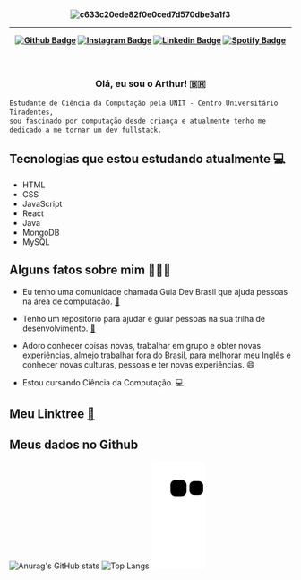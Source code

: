 <h4 align="center">
 
![c633c20ede82f0e0ced7d570dbe3a1f3](https://user-images.githubusercontent.com/70382532/138322189-2db8df52-9dcb-40a0-88a8-c365466bd33d.gif)

<hr>

[![Github Badge](https://img.shields.io/badge/-Facebook-blue?style=for-the-badge&logo=Facebook&logoColor=white&link=https://github.com/arthurspk)](https://www.facebook.com/seixasqlc/)
[![Instagram Badge](https://img.shields.io/badge/-instagram-red?style=for-the-badge&logo=instagram&logoColor=white&link=https://github.com/arthurspk)](https://www.instagram.com/arthurspk/)
[![Linkedin Badge](https://img.shields.io/badge/-Linkedin-blue?style=for-the-badge&logo=Linkedin&logoColor=white&link=https://github.com/arthurspk)](https://www.linkedin.com/in/arthurspk/)
[![Spotify Badge](https://img.shields.io/badge/-Spotify-3bb34b?style=for-the-badge&logo=Spotify&logoColor=161f16&link=https://github.com/arthurspk)](https://open.spotify.com/user/Heimdallr0?fbclid=IwAR0vLf9kXegU7iZNCy3IJ1S6vb3sJ6CRRXelpW5tDOG5trSUGZ8SK4-Yjfg)
</h4>

<h3 align="center">  <br>

Olá, eu sou o Arthur! 🇧🇷
<br>

</h3>

```
Estudante de Ciência da Computação pela UNIT - Centro Universitário Tiradentes, 
sou fascinado por computação desde criança e atualmente tenho me dedicado a me tornar um dev fullstack.
```
## Tecnologias que estou estudando atualmente 💻

  - HTML
  - CSS
  - JavaScript
  - React
  - Java
  - MongoDB
  - MySQL

## Alguns fatos sobre mim 👨🏻‍💻

- Eu tenho uma comunidade chamada Guia Dev Brasil que ajuda pessoas na área de computação. [:link:](https://linktr.ee/guiadevbrasil)
- Tenho um repositório para ajudar e guiar pessoas na sua trilha de desenvolvimento.  [:link:](https://github.com/arthurspk/guiadevbrasil)

- Adoro conhecer coisas novas, trabalhar em grupo e obter novas experiências, almejo trabalhar fora do Brasil, para melhorar meu Inglês e conhecer novas culturas, pessoas e ter novas experiências. 😄

- Estou cursando Ciência da Computação. 💻

## Meu Linktree [:link:](https://linktr.ee/arthurspk)

## Meus dados no Github
![Anurag's GitHub stats](https://github-readme-stats.vercel.app/api?username=arthurspk&show_icons=true&theme=tokyonight)
![Top Langs](https://github-readme-stats.vercel.app/api/top-langs/?username=arthurspk&layout=compact&theme=tokyonight)
![Snake animation](https://github.com/rafaballerini/rafaballerini/blob/output/github-contribution-grid-snake.svg)

